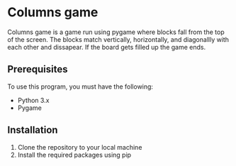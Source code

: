 # Columns game 

Columns game is a game run using pygame where blocks fall from the top of the screen. The blocks match vertically, horizontally, and diagonallly with each other and dissapear. If the board gets filled up the game ends. 

## Prerequisites

To use this program, you must have the following:

* Python 3.x
* Pygame

## Installation

1. Clone the repository to your local machine
2. Install the required packages using pip
